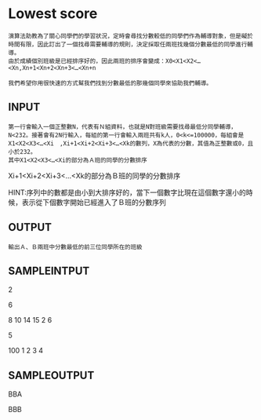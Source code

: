 # Lowest score
	演算法助教為了關心同學們的學習狀況，定時會尋找分數較低的同學們作為輔導對象，但是礙於時間有限，因此訂出了一個找尋需要輔導的規則，決定採取任兩班找幾個分數最低的同學進行輔導。
	由於成績個別班級是已經排序好的，因此兩班的排序會變成：X0<X1<X2<…<Xn,Xn+1<Xn+2<Xn+3<…<Xn+n

	我們希望你用很快速的方式幫我們找到分數最低的那幾個同學來協助我們輔導。

## INPUT
	第一行會輸入一個正整數N，代表有Ｎ組資料，也就是N對班級需要找尋最低分同學輔導，N<232。接著會有2N行輸入，每組的第一行會輸入兩班共有k人，0<k<=100000，每組會是X1<X2<X3<…<Xi　,Xi+1<Xi+2<Xi+3<…<Xk的數列，X為代表的分數，其值為正整數或0，且小於232。
	其中X1<X2<X3<…<Xi的部分為Ａ班的同學的分數排序
Xi+1<Xi+2<Xi+3<…<Xk的部分為Ｂ班的同學的分數排序

HINT:序列中的數都是由小到大排序好的，當下一個數字比現在這個數字還小的時候，表示從下個數字開始已經進入了Ｂ班的分數序列
## OUTPUT
	輸出Ａ、Ｂ兩班中分數最低的前三位同學所在的班級

## SAMPLEINTPUT
2

6

8 10 14 15 2 6

5

100 1 2 3 4

## SAMPLEOUTPUT
BBA

BBB
